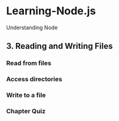 # Learning-Node.js
Understanding Node

## 3. Reading and Writing Files
### Read from files
### Access directories
### Write to a file
### Chapter Quiz
